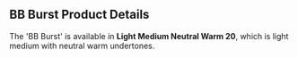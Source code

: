## BB Burst Product Details

The 'BB Burst' is available in **Light Medium Neutral Warm 20**, which is light medium with neutral warm undertones.
